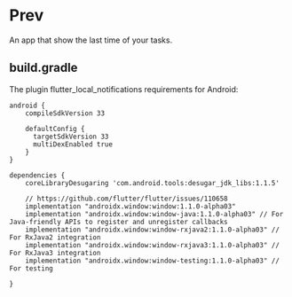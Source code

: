 # Prev

An app that show the last time of your tasks.

## build.gradle

The plugin flutter_local_notifications requirements for Android:

```
android {
    compileSdkVersion 33

    defaultConfig {
      targetSdkVersion 33
      multiDexEnabled true
    }
}

dependencies {
    coreLibraryDesugaring 'com.android.tools:desugar_jdk_libs:1.1.5'

    // https://github.com/flutter/flutter/issues/110658
    implementation "androidx.window:window:1.1.0-alpha03"
    implementation "androidx.window:window-java:1.1.0-alpha03" // For Java-friendly APIs to register and unregister callbacks
    implementation "androidx.window:window-rxjava2:1.1.0-alpha03" // For RxJava2 integration
    implementation "androidx.window:window-rxjava3:1.1.0-alpha03" // For RxJava3 integration
    implementation "androidx.window:window-testing:1.1.0-alpha03" // For testing

}
```
